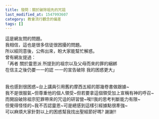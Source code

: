 ```yaml
---
title: 發問：關於破除祖先的咒詛
last_modified_at: 1547993607
category: 教會流行觀念的偏差
tags: []
---
```


這是網友問的問題。<br>我相信，這也是很多信徒很困擾的問題。<br>所以經同意後，公佈出來，盼大家能幫忙解惑。<br><!--more-->曾有網友提過：<br>「再者 關於靈恩派 所提到的祖宗以及父母而來的罪的綑綁 <br>在信主之後仍要一一的認 一一的宣告破除 我的困惑更大」<br><br> <br>我也感到很困惑~台上講員引用舊約摩西五經的那幾卷書做跟據~<br>我不是很服氣~但尊重他的個人領受~但若要拿這個領受加上宣稱有神的呼召~<br>而開設破除祖宗犯罪帶來的咒诅的研習營~唉!!我的思考判斷能力有限~<br>但覺得怪怪的~我不否認靈恩~可是總感到這樣引經據點很牽強~<br>可以麻煩大家針對以上的困惑幫我找出聖經節好嗎? 謝謝!!<br><br><br>
